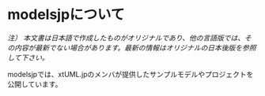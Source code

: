 # modelsjpについて

*注）
本文書は日本語で作成したものがオリジナルであり、他の言語版では、その内容が最新でない場合があります。最新の情報はオリジナルの日本後版を参照して下さい。*

modelsjpでは、xtUML.jpのメンバが提供したサンプルモデルやプロジェクトを公開しています。
